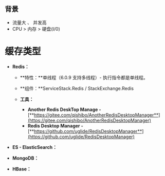 ## 背景

- 流量大 、 并发高
- CPU > 内存 > 硬盘(I/0)



# 缓存类型

- **Redis：**
  - **特性：**单线程（6.0.9 支持多线程）- 执行指令都是单线程。

  - **组件：**ServiceStack.Redis / StackExchange.Redis

  - **工具：**
    - **Another Redis DeskTop Manage -** [**https://gitee.com/qishibo/AnotherRedisDesktopManager**](https://gitee.com/qishibo/AnotherRedisDesktopManager)
    - **Redis Desktop Manager -** [**https://github.com/uglide/RedisDesktopManager**](https://github.com/uglide/RedisDesktopManager)

- **ES - ElasticSearch：**

- **MongoDB：**

- **HBase：**